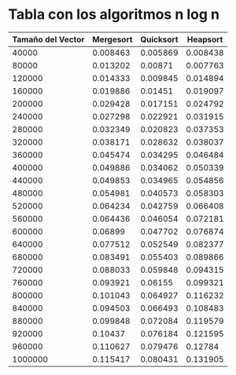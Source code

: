 # Tabla con los algoritmos n log n

| Tamaño del Vector | Mergesort | Quicksort | Heapsort |
|-------------------|-----------|-----------|----------|
|40000|0.008463|0.005869|0.008438|
|80000|0.013202|0.00871|0.007763|
|120000|0.014333|0.009845|0.014894|
|160000|0.019886|0.01451|0.019097|
|200000|0.029428|0.017151|0.024792|
|240000|0.027298|0.022921|0.031915|
|280000|0.032349|0.020823|0.037353|
|320000|0.038171|0.028632|0.038037|
|360000|0.045474|0.034295|0.046484|
|400000|0.049886|0.034062|0.050339|
|440000|0.049853|0.034965|0.054856|
|480000|0.054981|0.040573|0.058303|
|520000|0.064234|0.042759|0.066408|
|560000|0.064436|0.046054|0.072181|
|600000|0.06899|0.047702|0.076874|
|640000|0.077512|0.052549|0.082377|
|680000|0.083491|0.055403|0.089866|
|720000|0.088033|0.059848|0.094315|
|760000|0.093921|0.06155|0.099321|
|800000|0.101043|0.064927|0.116232|
|840000|0.094503|0.066493|0.108483|
|880000|0.099848|0.072084|0.119579|
|920000|0.10437|0.076184|0.121595|
|960000|0.110627|0.079476|0.12784|
|1000000|0.115417|0.080431|0.131905|
